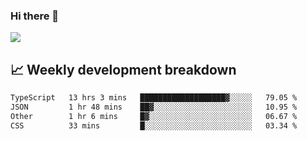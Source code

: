 ### Hi there 👋
<img align="center" src="https://github-readme-stats.vercel.app/api?username=Tumao727&show_icons=true&hide_title=true&theme=dracula" />


## 📈 Weekly development breakdown
<!--START_SECTION:waka-->

```txt
TypeScript   13 hrs 3 mins   ███████████████████▓░░░░░   79.05 %
JSON         1 hr 48 mins    ██▓░░░░░░░░░░░░░░░░░░░░░░   10.95 %
Other        1 hr 6 mins     █▓░░░░░░░░░░░░░░░░░░░░░░░   06.67 %
CSS          33 mins         █░░░░░░░░░░░░░░░░░░░░░░░░   03.34 %
```

<!--END_SECTION:waka-->